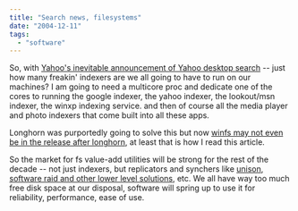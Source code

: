 ```yaml
---
title: "Search news, filesystems"
date: "2004-12-11"
tags: 
  - "software"
---
```


So, with [Yahoo's inevitable announcement of Yahoo desktop search](http://blog.seattlepi.nwsource.com/microsoft/archives/003946.html?wbfrom=rss) -- just how many freakin' indexers are we all going to have to run on our machines? I am going to need a multicore proc and dedicate one of the cores to running the google indexer, the yahoo indexer, the lookout/msn indexer, the winxp indexing service. and then of course all the media player and photo indexers that come built into all these apps.

Longhorn was purportedly going to solve this but now [winfs may not even be in the release after longhorn](http://www.osnews.com/story.php?news_id=9135), at least that is how I read this article.

So the market for fs value-add utilities will be strong for the rest of the decade -- not just indexers, but replicators and synchers like [unison](http://www.geekman.com/blog/arc/cat_Linux.html), [software raid and other lower level solutions](http://www.theludwigs.com/archives/001746.html), etc. We all have way too much free disk space at our disposal, software will spring up to use it for reliability, performance, ease of use.
